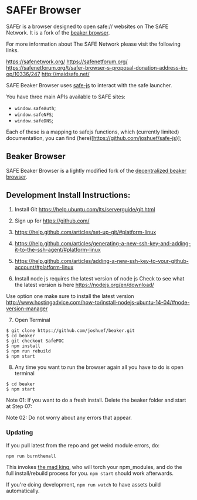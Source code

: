 # SAFEr Browser

SAFEr is a browser designed to open safe:// websites on The SAFE Network. It is a fork of the [beaker browser](https://github.com/pfrazee/beaker/).

For more information about The SAFE Network please visit the following links.

https://safenetwork.org/
https://safenetforum.org/
https://safenetforum.org/t/safer-browser-s-proposal-donation-address-in-op/10336/247
http://maidsafe.net/

SAFE Beaker Browser uses [safe-js](https://github.com/joshuef/safe-js) to interact with the safe launcher.

You have three main APIs available to SAFE sites:

- `window.safeAuth`;
- `window.safeNFS`;
- `window.safeDNS`;

Each of these is a mapping to safejs functions, which (currently limited) documentation, you can find (here)[https://github.com/joshuef/safe-js)];


## Beaker Browser

SAFE Beaker Browser is a lightly modified fork of the [decentralized beaker browser](https://www.beakerbrowser.net/).


## Development Install Instructions:

 1. Install Git https://help.ubuntu.com/lts/serverguide/git.html

 2. Sign up for https://github.com/

 3. https://help.github.com/articles/set-up-git/#platform-linux

 4. https://help.github.com/articles/generating-a-new-ssh-key-and-adding-it-to-the-ssh-agent/#platform-linux

 5. https://help.github.com/articles/adding-a-new-ssh-key-to-your-github-account/#platform-linux

 6. Install node js requires the latest version of node js Check to see what the latest version is here https://nodejs.org/en/download/

 Use option one make sure to install the latest version http://www.hostingadvice.com/how-to/install-nodejs-ubuntu-14-04/#node-version-manager

 7. Open Terminal

 ```
 $ git clone https://github.com/joshuef/beaker.git
 $ cd beaker
 $ git checkout SafePOC
 $ npm install
 $ npm run rebuild
 $ npm start
 ```

 8. Any time you want to run the browser again all you have to do is open terminal

 ```
 $ cd beaker
 $ npm start

 ```

 Note 01: If you want to do a fresh install. Delete the beaker folder and start at Step 07:

 Note 02: Do not worry about any errors that appear.

### Updating
 If you pull latest from the repo and get weird module errors, do:

 ```
 npm run burnthemall
 ```

 This invokes [the mad king](http://nerdist.com/wp-content/uploads/2016/05/the-mad-king-game-of-thrones.jpg), who will torch your npm_modules, and do the full install/rebuild process for you.
 `npm start` should work afterwards.

 If you're doing development, `npm run watch` to have assets build automatically.
